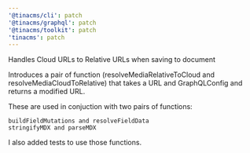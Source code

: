 ```yaml
---
'@tinacms/cli': patch
'@tinacms/graphql': patch
'@tinacms/toolkit': patch
'tinacms': patch
---
```


Handles Cloud URLs to Relative URLs when saving to document

Introduces a pair of function (resolveMediaRelativeToCloud and resolveMediaCloudToRelative) that takes a URL and GraphQLConfig and returns a modified URL.

These are used in conjuction with two pairs of functions:

    buildFieldMutations and resolveFieldData
    stringifyMDX and parseMDX

I also added tests to use those functions.